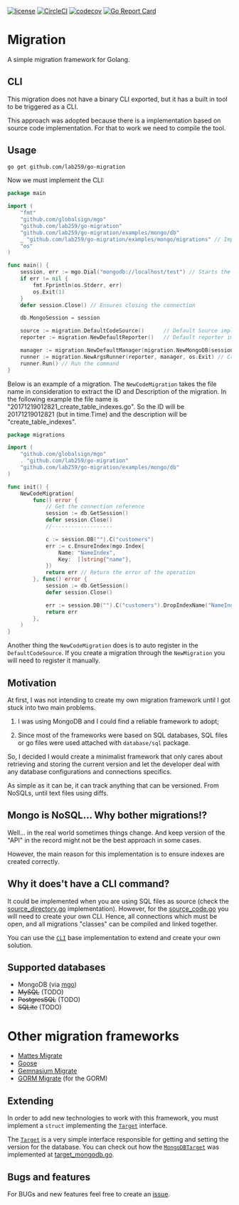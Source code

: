 [![license](https://img.shields.io/github/license/mashape/apistatus.svg?maxAge=2592000)](https://github.com/go-gormigrate/gormigrate/blob/master/LICENSE)
[![CircleCI](https://circleci.com/gh/lab259/go-migration/tree/master.svg?style=shield)](https://circleci.com/gh/lab259/go-migration/tree/master)
[![codecov](https://codecov.io/gh/lab259/go-migration/branch/master/graph/badge.svg)](https://codecov.io/gh/lab259/go-migration)
[![Go Report Card](https://goreportcard.com/badge/github.com/lab259/go-migration)](https://goreportcard.com/report/github.com/lab259/go-migration)

# Migration

A simple migration framework for Golang.

## CLI

This migration does not have a binary CLI exported, but it has a built in
tool to be triggered as a CLI.

This approach was adopted because there is a implementation based on source
code implementation. For that to work we need to compile the tool.

## Usage

```bash
go get github.com/lab259/go-migration
```

Now we must implement the CLI:

```go
package main

import (
	"fmt"
	"github.com/globalsign/mgo"
	"github.com/lab259/go-migration"
	"github.com/lab259/go-migration/examples/mongo/db"
	_ "github.com/lab259/go-migration/examples/mongo/migrations" // Import all migrations
	"os"
)

func main() {
	session, err := mgo.Dial("mongodb://localhost/test") // Starts the connection
	if err != nil {
		fmt.Fprintln(os.Stderr, err)
		os.Exit(1)
	}
	defer session.Close() // Ensures closing the connection

	db.MongoSession = session

	source := migration.DefaultCodeSource()      // Default Source implementation is the CodeSource...
	reporter := migration.NewDefaultReporter()   // Default reporter implementation

	manager := migration.NewDefaultManager(migration.NewMongoDB(session), source)
	runner := migration.NewArgsRunner(reporter, manager, os.Exit) // Create a runner based on the arguments passed to the program
	runner.Run() // Run the command
}
```

Below is an example of a migration. The `NewCodeMigration` takes the file name
in consideration to extract the ID and Description of the migration. In the
following example the file name is "20171219012821_create_table_indexes.go".
So the ID will be 20171219012821 (but in time.Time) and the description will
be "create_table_indexes".

```go
package migrations

import (
	"github.com/globalsign/mgo"
	. "github.com/lab259/go-migration"
	"github.com/lab259/go-migration/examples/mongo/db"
)

func init() {
	NewCodeMigration(
		func() error {
			// Get the connection reference
			session := db.GetSession()
			defer session.Close()
			//-------------------

			c := session.DB("").C("customers")
			err := c.EnsureIndex(mgo.Index{
				Name: "NameIndex",
				Key:  []string{"name"},
			})
			return err // Return the error of the operation
		}, func() error {
			session := db.GetSession()
			defer session.Close()

			err := session.DB("").C("customers").DropIndexName("NameIndex")
			return err
		},
	)
}
```

Another thing the `NewCodeMigration` does is to auto register in the
`DefaultCodeSource`. If you create a migration through the `NewMigration`
you will need to register it manually.

## Motivation

At first, I was not intending to create my own migration framework until I got
stuck into two main problems.

1. I was using MongoDB and I could find a reliable framework to adopt;

2. Since most of the frameworks were based on SQL databases, SQL files or go files
   were used attached with `database/sql` package.

So, I decided I would create a minimalist framework that only cares about
retrieving and storing the current version and let the developer deal with any
database configurations and connections specifics.

As simple as it can be, it can track anything that can be versioned. From
NoSQLs, until text files using diffs.

## Mongo is NoSQL... Why bother migrations!?

Well... in the real world sometimes things change. And keep version of
the "API" in the record might not be the best approach in some cases.

However, the main reason for this implementation is to ensure indexes
are created correctly.

## Why it does't have a CLI command?

It could be implemented when you are using SQL files as source
(check the [source_directory.go](source_directory.go) implementation). However,
for the [source_code.go](source_code.go) you will need to create your own CLI.
Hence, all connections which must be open, and all migrations "classes" can be
compiled and linked together.

You can use the [`CLI`](cli.go) base implementation to extend and create your
own solution.

## Supported databases

* MongoDB (via [mgo](https://github.com/go-mgo/mgo))
* ~~MySQL~~ (TODO)
* ~~PostgresSQL~~ (TODO)
* ~~SQLite~~ (TODO)

# Other migration frameworks

* [Mattes Migrate](https://github.com/mattes/migrate)
* [Goose](https://github.com/pressly/goose)
* [Gemnasium Migrate](https://github.com/gemnasium/migrate)
* [GORM Migrate](https://github.com/go-gormigrate/gormigrate) (for the GORM)

## Extending

In order to add new technologies to work with this framework, you must implement
a `struct` implementing the [`Target`](target.go) interface.

The [`Target`](target.go) is a very simple interface responsible for getting and
setting the version for the database. You can check out how the
[`MongoDBTarget`](target_mongodb.go) was implemented at
[target_mongodb.go](target_mongodb.go).

## Bugs and features

For BUGs and new features feel free to create an [issue](issues).